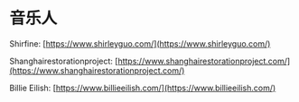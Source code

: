 # 音乐人

Shirfine: [https://www.shirleyguo.com/](https://www.shirleyguo.com/)

Shanghairestorationproject: [https://www.shanghairestorationproject.com/](https://www.shanghairestorationproject.com/)

Billie Eilish: [https://www.billieeilish.com/](https://www.billieeilish.com/)



